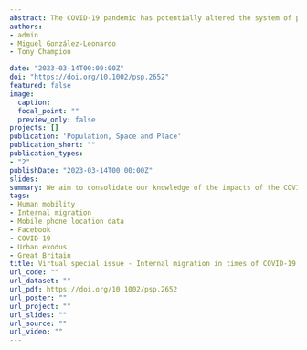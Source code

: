 ```yaml
---
abstract: The COVID-19 pandemic has potentially altered the system of population movement around the world. As COVID-19 hit cities the hardest in the wake of the pandemic, apocalyptic headlines anticipated the ‘death of cities’. Yet, little was known about the impact of the COVID-19 pandemic on cities and the ways it has shaped the patterns of internal population movement in and out of cities. This virtual special issue aims to consolidate our knowledge of the impacts of the COVID-19 pandemic on internal migration, discuss key lessons we have learnt so far, and identify areas for future enquiry. It brings together evidence from six different countries - Australia, Germany, Japan, Spain, Sweden and the United Kingdom, covering the pandemic in varying temporal lengths. Systematic patterns emerge. A first commonality is an overall reduction of internal migration rates during the early days of the pandemic but to a lesser degree than expected. Second, the impacts of COVID-19 leading to out-migration from cities seem to have been temporary, though evidence from Spain and Britain points to scarring effects with persistent losses in highly dense areas. Third, changes in internal migration generated small impacts on the population structure of cities but large-scale changes in small, rural and low-density areas.
authors:
- admin
- Miguel González-Leonardo
- Tony Champion

date: "2023-03-14T00:00:00Z"
doi: "https://doi.org/10.1002/psp.2652"
featured: false
image:
  caption: 
  focal_point: ""
  preview_only: false
projects: []
publication: 'Population, Space and Place'
publication_short: ""
publication_types:
- "2"
publishDate: "2023-03-14T00:00:00Z"
slides: 
summary: We aim to consolidate our knowledge of the impacts of the COVID-19 pandemic on internal migration, discuss key lessons we have learnt so far, and identify areas for future enquiry
tags:
- Human mobility
- Internal migration
- Mobile phone location data
- Facebook
- COVID-19
- Urban exodus
- Great Britain
title: Virtual special issue - Internal migration in times of COVID-19
url_code: ""
url_dataset: ""
url_pdf: https://doi.org/10.1002/psp.2652
url_poster: ""
url_project: ""
url_slides: ""
url_source: ""
url_video: ""
---
```

